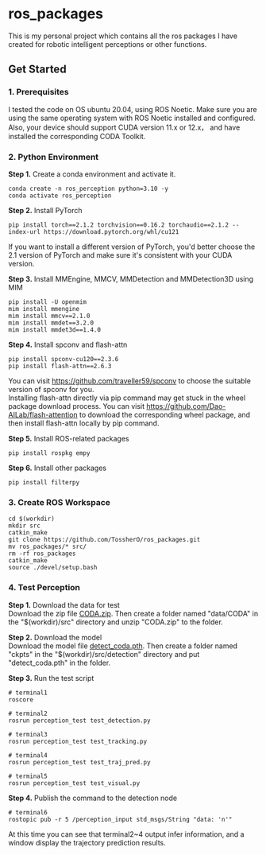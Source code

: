 # ros_packages
This is my personal project which contains all the ros packages I have created for robotic intelligent perceptions or other functions.

## Get Started
### 1. Prerequisites
I tested the code on OS ubuntu 20.04, using ROS Noetic. Make sure you are using the same operating system with ROS Noetic installed and configured. Also, your device should support CUDA version 11.x or 12.x， and have installed the corresponding CODA Toolkit.

### 2. Python Environment
**Step 1.**  Create a conda environment and activate it.  
```shell
conda create -n ros_perception python=3.10 -y
conda activate ros_perception
```

**Step 2.**  Install PyTorch
```shell
pip install torch==2.1.2 torchvision==0.16.2 torchaudio==2.1.2 --index-url https://download.pytorch.org/whl/cu121
```
If you want to install a different version of PyTorch, you'd better choose the 2.1 version of PyTorch and make sure it's consistent with your CUDA version.

**Step 3.**  Install MMEngine, MMCV, MMDetection and MMDetection3D using MIM
```shell
pip install -U openmim
mim install mmengine
mim install mmcv==2.1.0
mim install mmdet==3.2.0
mim install mmdet3d==1.4.0
```

**Step 4.**  Install spconv and flash-attn
```shell
pip install spconv-cu120==2.3.6
pip install flash-attn==2.6.3
```
You can visit https://github.com/traveller59/spconv to choose the suitable version of spconv for you.  
Installing flash-attn directly via pip command may get stuck in the wheel package download process. You can visit https://github.com/Dao-AILab/flash-attention to download the corresponding wheel package, and then install flash-attn locally by pip command.

**Step 5.**  Install ROS-related packages
```shell
pip install rospkg empy
```

**Step 6.** Install other packages
```
pip install filterpy
```

### 3. Create ROS Workspace
```shell
cd $(workdir)
mkdir src
catkin_make
git clone https://github.com/TossherO/ros_packages.git
mv ros_packages/* src/
rm -rf ros_packages
catkin_make
source ./devel/setup.bash
```

### 4. Test Perception
**Step 1.** Download the data for test  
Download the zip file [CODA.zip](https://drive.google.com/file/d/1dvm4JuWf62gtC4RCwwVQIvlb--2qm40e/view?usp=sharing). Then create a folder named "data/CODA" in the "\$(workdir)/src" directory and unzip "CODA.zip" to the folder.

**Step 2.** Download the model  
Download the model file [detect_coda.pth](https://drive.google.com/file/d/1OGpNygCHm8TqhHIPy13FNmypG9BdK-h6/view?usp=sharing). Then create a folder named "ckpts" in the "\$(workdir)/src/detection" directory and put "detect_coda.pth" in the folder.

**Step 3.** Run the test script
```shell
# terminal1
roscore

# terminal2
rosrun perception_test test_detection.py

# terminal3
rosrun perception_test test_tracking.py

# terminal4
rosrun perception_test test_traj_pred.py

# terminal5
rosrun perception_test test_visual.py
```

**Step 4.** Publish the command to the detection node
```shell
# terminal6
rostopic pub -r 5 /perception_input std_msgs/String "data: 'n'"
```
At this time you can see that terminal2~4 output infer information, and a window display the trajectory prediction results.
